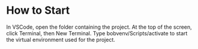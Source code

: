 # How to Start
In VSCode, open the folder containing the project. At the top of the screen, click Terminal, then New Terminal. Type bobvenv/Scripts/activate to start the virtual environment used for the project.